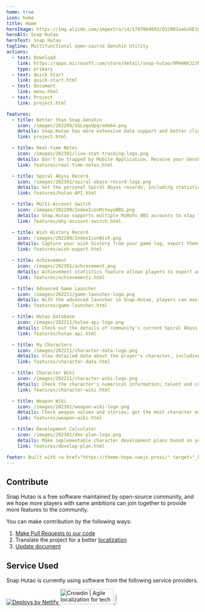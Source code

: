 ```yaml
---
home: true
icon: home
title: Home
heroImage: https://img.alicdn.com/imgextra/i4/1797064093/O1CN01oaGvKE1g6dut0pICS_!!1797064093.png_.webp
heroAlt: Snap Hutao
heroText: Snap Hutao
tagline: Multifunctional open-source Genshin Utility
actions:
  - text: Download
    link: https://apps.microsoft.com/store/detail/snap-hutao/9PH4NXJ2JN52
    type: primary
  - text: Quick Start
    link: quick-start.html
  - text: Document
    link: menu.html
  - text: Project
    link: project.html

features:
  - title: Better than Snap.Genshin
    icon: /images/202209/SGLogoUpgrade64.png
    details: Snap.Hutao has more extensive data support and better client performance while inheriting all Snap Genshin functionality
    link: project.html

  - title: Real-time Notes
    icon: /images/202301/live-stat-tracking-logo.png
    details: Don't be trapped by Mobile Application. Receive your Genshin real-time notes notification on your desktop with native Windows notification
    link: features/real-time-notes.html

  - title: Spiral Abyss Record
    icon: /images/202301/spiral-abyss-record-logo.png
    details: Get the personal Spiral Abyss records, including statistics and detailed data, permanently save past Spiral Abyss challenges on your device
    link: features/hutao-API.html

  - title: Multi-Account Switch
    icon: /images/202209/IndexIconMihoyoBBS.png
    details: Snap.Hutao supports multiple MiHoYo BBS accounts to stay logged in and create separate profiles for each account in each function, so players can easily manage their multiple accounts
    link: features/mhy-account-switch.html

  - title: Wish History Record
    icon: /images/202209/IndexIconWish.png
    details: Capture your wish history from your game log, export them to your local device, with the support of unlimited account data archives
    link: features/wish-export.html

  - title: Achievement
    icon: /images/202301/achievement.png
    details: Achievement statistics feature allows players to export achievement data and keep statistics outside the game; based on achievement splitting, players can manage milestones for hidden achievements
    link: features/achievements.html

  - title: Advanced Game Launcher
    icon: /images/202211/game-launcher-logo.png
    details: With the advanced launcher in Snap.Hutao, players can easily switch their Genshin accounts, switch servers, modify game window settings and further explore more advanced features
    link: features/game-launcher.html

  - title: Hutao Database
    icon: /images/202211/hutao-api-logo.png
    details: Check out the details of community's current Spiral Abyss teaming, weapon matching, and artifact set matching; share your own Spiral Abyss lineup configuration
    link: features/hutao-api.html

  - title: My Characters
    icon: /images/202211/character-data-logo.png
    details: View detailed data about the player's character, including level, constellations, weapons, talents, artifact set, etc.; automatically calculate artifact set score
    link: features/character-data.html

  - title: Character Wiki
    icon: /images/202211/character-wiki-logo.png
    details: Check the character's numerical information; talent and constellations; training materials; character's background story and other information; get the most weapons and artifact set matching scheme among players through the Hutao database
    link: features/character-wiki.html

  - title: Weapon Wiki
    icon: /images/202301/weapon-wiki-logo.png
    details: Check weapon values and stories; get the most character matching data among players through the Hutao database
    link: features/weapon-wiki.html

  - title: Development Calculator
    icon: /images/202301/dev-plan-logo.png
    details: Make implementable character development plans based on your actual situation; support multiple accounts, multiple plan lists, and backpack item records
    link: features/develop-plan.html

footer: Built with <a href="https://theme-hope.vuejs.press/" target="_blank">VuePress Theme Hope</a> | Be the best Genshin Impact tool
---
```


## Contribute

Snap Hutao is a free software maintained by open-source community, and we hope more players with same
ambitions can join together to provide more features to the community.

You can make contribution by the following ways:

1. [Make Pull Requests to our code](https://github.com/DGP-Studio/Snap.Hutao/pulls)
2. Translate the project for a better [localization](i18n.md)
3. [Update document](https://github.com/DGP-Studio/Snap.Hutao.Docs)

<!-- @include: star-request.md -->

## Service Used

Snap Hutao is currently using software from the following service providers.

<a href="https://www.netlify.com">
  <img src="https://www.netlify.com/v3/img/components/netlify-light.svg" alt="Deploys by Netlify" />
</a>
<a href="https://crowdin.com/?utm_source=badge&utm_medium=referral&utm_campaign=badge-add-on" rel="nofollow">
  <img style="width:140px;height:40px" src="https://badges.crowdin.net/badge/light/crowdin-on-dark.png" srcset="https://badges.crowdin.net/badge/light/crowdin-on-dark.png 1x,https://badges.crowdin.net/badge/light/crowdin-on-dark@2x.png 2x" alt="Crowdin | Agile localization for tech companies" />
</a>
<a href="https://gitlab.cn/">
  <img src="https://gitlab.cn/images/icons/logos/logo-121-75.svg" alt="GitLab CN" height="8%" />
</a>
